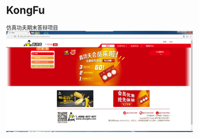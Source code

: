 # KongFu
仿真功夫期末答辩项目
![image](https://github.com/zhengwenrong/KongFu/blob/master/screenshot/%E5%9B%BE%E7%89%871.png)

